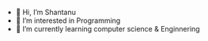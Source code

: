 - 👋 Hi, I’m Shantanu 
- 👀 I’m interested in Programming
- 🌱 I’m currently learning computer science & Enginnering


<!---
shantanu-19/shantanu-19 is a ✨ special ✨ repository because its `README.md` (this file) appears on your GitHub profile.
You can click the Preview link to take a look at your changes.
--->
